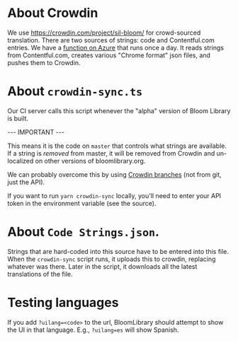 # About Crowdin

We use https://crowdin.com/project/sil-bloom/ for crowd-sourced translation. There are two sources of strings: code and Contentful.com entries. We have a [function on Azure](https://github.com/BloomBooks/bloom-azure-functions/tree/master/contentfulToCrowdin) that runs once a day. It reads strings from Contentful.com, creates various "Chrome format" json files, and pushes them to Crowdin.

# About `crowdin-sync.ts`

Our CI server calls this script whenever the "alpha" version of Bloom Library is built.

--- IMPORTANT ---

This means it is the code on `master` that controls what strings are available. If a string is _removed_ from master, it will be removed from Crowdin and un-localized on other versions of bloomlibrary.org.

We can probably overcome this by using [Crowdin branches](https://support.crowdin.com/versions-management/) (not from git, just the API).

If you want to run `yarn crowdin-sync` locally, you'll need to enter your API token in the environment variable (see the source).

# About `Code Strings.json`.

Strings that are hard-coded into this source have to be entered into this file. When the `crowdin-sync` script runs, it uploads this to crowdin, replacing whatever was there. Later in the script, it downloads all the latest translations of the file.

# Testing languages

If you add `?uilang=<code>` to the url, BloomLibrary should attempt to show the UI in that language. E.g., `?uilang=es` will show Spanish.
